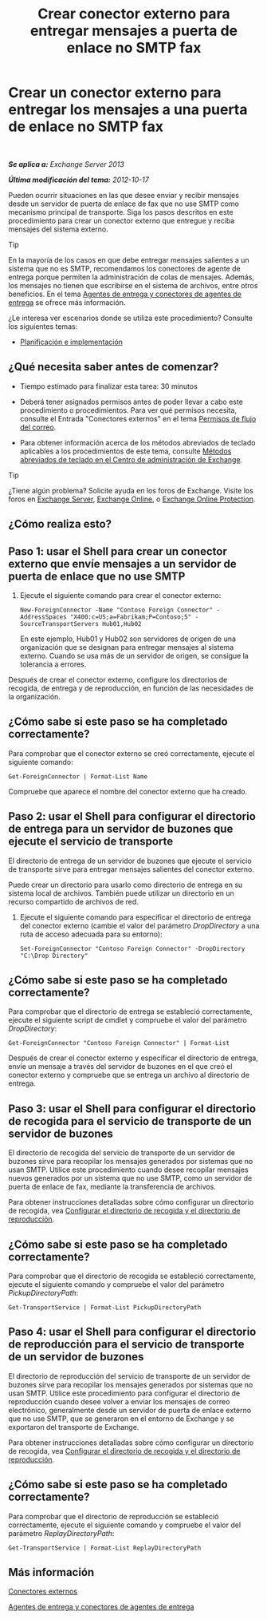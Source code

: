 ﻿---
title: 'Crear conector externo para entregar mensajes a puerta de enlace no SMTP fax'
TOCTitle: Crear un conector externo para entregar los mensajes a una puerta de enlace no SMTP fax
ms:assetid: 589db487-3c4c-409a-92e3-c78dd8f639b6
ms:mtpsurl: https://technet.microsoft.com/es-es/library/JJ710163(v=EXCHG.150)
ms:contentKeyID: 49895644
ms.date: 05/22/2018
mtps_version: v=EXCHG.150
ms.translationtype: MT
---

# Crear un conector externo para entregar los mensajes a una puerta de enlace no SMTP fax

 

_**Se aplica a:** Exchange Server 2013_

_**Última modificación del tema:** 2012-10-17_

Pueden ocurrir situaciones en las que desee enviar y recibir mensajes desde un servidor de puerta de enlace de fax que no use SMTP como mecanismo principal de transporte. Siga los pasos descritos en este procedimiento para crear un conector externo que entregue y reciba mensajes del sistema externo.


> [!TIP]
> En la mayoría de los casos en que debe entregar mensajes salientes a un sistema que no es SMTP, recomendamos los conectores de agente de entrega porque permiten la administración de colas de mensajes. Además, los mensajes no tienen que escribirse en el sistema de archivos, entre otros beneficios. En el tema <A href="delivery-agents-and-delivery-agent-connectors-exchange-2013-help.md">Agentes de entrega y conectores de agentes de entrega</A> se ofrece más información.



¿Le interesa ver escenarios donde se utiliza este procedimiento? Consulte los siguientes temas:

  - [Planificación e implementación](planning-and-deployment-for-exchange-2013-installation-instructions.md)

## ¿Qué necesita saber antes de comenzar?

  - Tiempo estimado para finalizar esta tarea: 30 minutos

  - Deberá tener asignados permisos antes de poder llevar a cabo este procedimiento o procedimientos. Para ver qué permisos necesita, consulte el Entrada "Conectores externos" en el tema [Permisos de flujo del correo](mail-flow-permissions-exchange-2013-help.md).

  - Para obtener información acerca de los métodos abreviados de teclado aplicables a los procedimientos de este tema, consulte [Métodos abreviados de teclado en el Centro de administración de Exchange](keyboard-shortcuts-in-the-exchange-admin-center-exchange-online-protection-help.md).


> [!TIP]
> ¿Tiene algún problema? Solicite ayuda en los foros de Exchange. Visite los foros en <A href="https://go.microsoft.com/fwlink/p/?linkid=60612">Exchange Server</A>, <A href="https://go.microsoft.com/fwlink/p/?linkid=267542">Exchange Online</A>, o <A href="https://go.microsoft.com/fwlink/p/?linkid=285351">Exchange Online Protection</A>.



## ¿Cómo realiza esto?

## Paso 1: usar el Shell para crear un conector externo que envíe mensajes a un servidor de puerta de enlace que no use SMTP

1.  Ejecute el siguiente comando para crear el conector externo:
    
        New-ForeignConnector -Name "Contoso Foreign Connector" -AddressSpaces "X400:c=US;a=Fabrikam;P=Contoso;5" -SourceTransportServers Hub01,Hub02
    
    En este ejemplo, Hub01 y Hub02 son servidores de origen de una organización que se designan para entregar mensajes al sistema externo. Cuando se usa más de un servidor de origen, se consigue la tolerancia a errores.

Después de crear el conector externo, configure los directorios de recogida, de entrega y de reproducción, en función de las necesidades de la organización.

## ¿Cómo sabe si este paso se ha completado correctamente?

Para comprobar que el conector externo se creó correctamente, ejecute el siguiente comando:

    Get-ForeignConnector | Format-List Name

Compruebe que aparece el nombre del conector externo que ha creado.

## Paso 2: usar el Shell para configurar el directorio de entrega para un servidor de buzones que ejecute el servicio de transporte

El directorio de entrega de un servidor de buzones que ejecute el servicio de transporte sirve para entregar mensajes salientes del conector externo.

Puede crear un directorio para usarlo como directorio de entrega en su sistema local de archivos. También puede utilizar un directorio en un recurso compartido de archivos de red.

1.  Ejecute el siguiente comando para especificar el directorio de entrega del conector externo (cambie el valor del parámetro *DropDirectory* a una ruta de acceso adecuada para su entorno):
    
        Set-ForeignConnector "Contoso Foreign Connector" -DropDirectory "C:\Drop Directory"

## ¿Cómo sabe si este paso se ha completado correctamente?

Para comprobar que el directorio de entrega se estableció correctamente, ejecute el siguiente script de cmdlet y compruebe el valor del parámetro *DropDirectory*:

    Get-ForeignConnector "Contoso Foreign Connector" | Format-List

Después de crear el conector externo y especificar el directorio de entrega, envíe un mensaje a través del servidor de buzones en el que creó el conector externo y compruebe que se entrega un archivo al directorio de entrega.

## Paso 3: usar el Shell para configurar el directorio de recogida para el servicio de transporte de un servidor de buzones

El directorio de recogida del servicio de transporte de un servidor de buzones sirve para recopilar los mensajes generados por sistemas que no usan SMTP. Utilice este procedimiento cuando desee recopilar mensajes nuevos generados por un sistema que no use SMTP, como un servidor de puerta de enlace de fax, mediante la transferencia de archivos.

Para obtener instrucciones detalladas sobre cómo configurar un directorio de recogida, vea [Configurar el directorio de recogida y el directorio de reproducción](configure-the-pickup-directory-and-the-replay-directory-exchange-2013-help.md).

## ¿Cómo sabe si este paso se ha completado correctamente?

Para comprobar que el directorio de recogida se estableció correctamente, ejecute el siguiente comando y compruebe el valor del parámetro *PickupDirectoryPath*:

    Get-TransportService | Format-List PickupDirectoryPath

## Paso 4: usar el Shell para configurar el directorio de reproducción para el servicio de transporte de un servidor de buzones

El directorio de reproducción del servicio de transporte de un servidor de buzones sirve para recopilar los mensajes generados por sistemas que no usan SMTP. Utilice este procedimiento para configurar el directorio de reproducción cuando desee volver a enviar los mensajes de correo electrónico, generalmente desde un servidor de puerta de enlace externo que no use SMTP, que se generaron en el entorno de Exchange y se exportaron del transporte de Exchange.

Para obtener instrucciones detalladas sobre cómo configurar un directorio de recogida, vea [Configurar el directorio de recogida y el directorio de reproducción](configure-the-pickup-directory-and-the-replay-directory-exchange-2013-help.md).

## ¿Cómo sabe si este paso se ha completado correctamente?

Para comprobar que el directorio de reproducción se estableció correctamente, ejecute el siguiente comando y compruebe el valor del parámetro *ReplayDirectoryPath*:

    Get-TransportService | Format-List ReplayDirectoryPath

## Más información

[Conectores externos](foreign-connectors-exchange-2013-help.md)

[Agentes de entrega y conectores de agentes de entrega](delivery-agents-and-delivery-agent-connectors-exchange-2013-help.md)

